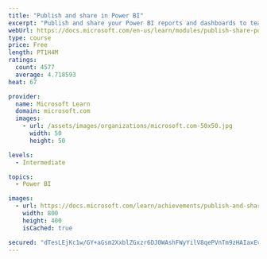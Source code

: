 ```yaml
---
title: "Publish and share in Power BI"
excerpt: "Publish and share your Power BI reports and dashboards to teammates in your organization or to everyone on the web."
webUrl: https://docs.microsoft.com/en-us/learn/modules/publish-share-power-bi/
type: course
price: Free
length: PT1H4M
ratings:
  count: 4577
  average: 4.718593
heat: 67

provider:
  name: Microsoft Learn
  domain: microsoft.com
  images:
    - url: /assets/images/organizations/microsoft.com-50x50.jpg
      width: 50
      height: 50

levels:
  - Intermediate

topics:
  - Power BI

images:
  - url: https://docs.microsoft.com/learn/achievements/publish-and-share-with-power-bi-desktop-social.png
    width: 800
    height: 400
    isCached: true

secured: "dTesLEjKc1w/GY+aGsm2XxblZGxzr6DJ0WAshFWyYilV8qePVnTm9zHAIaxEvhxCBVH9npPIrBYqjFPJQl/v7mQqC8UxavSomTYHtLBYsVRfcBUsVxBFJ6y2KtHT+hPfWGyzuEUZw2qXXETg1vFCyo/AK6DBH/nwI4sOKCgDFwoU1TSBzSKFwucq8lGO7ymd3Y7inkdTIQKpIJjN6XwJmEhmCj8gumPqt3CcpVJU/Y7nnvBUqwU1pY6aQpnjhul9GYLtXSlMIMNAwfmv5o1wMW+jlzYE8glbfMzUubY5HsoBY7ppz+mb72f78n60X5l1BOK8dMb/mE0bFVgj/FPqn1HiEANg+WWDEyCem0jeIHThnkR7RMS+sgajnSAuajxl+0Iaa/TRrj6MqylvcxfyrTDw1yp7fJ1TBithqBjpTuo=;+Uj/5lhdtx/vg70OYBtd1A=="
---
```


